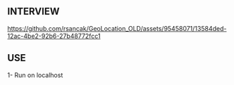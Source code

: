 ## INTERVIEW

https://github.com/rsancak/GeoLocation_OLD/assets/95458071/13584ded-12ac-4be2-92b6-27b48772fcc1

## USE

1- Run on localhost
